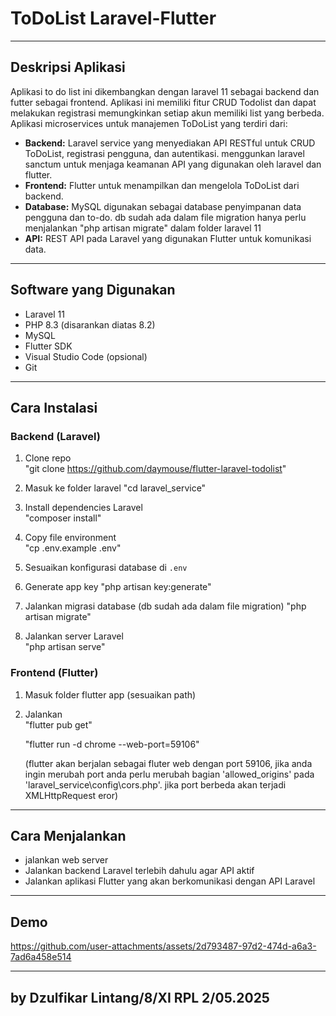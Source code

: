 
# ToDoList Laravel-Flutter

---

## Deskripsi Aplikasi  
Aplikasi to do list ini dikembangkan dengan laravel 11 sebagai backend dan futter sebagai frontend. Aplikasi ini memiliki fitur CRUD Todolist dan dapat melakukan registrasi memungkinkan setiap akun memiliki list yang berbeda.
Aplikasi microservices untuk manajemen ToDoList yang terdiri dari:  
- **Backend:** Laravel service yang menyediakan API RESTful untuk CRUD ToDoList, registrasi pengguna, dan autentikasi. menggunkan laravel sanctum untuk menjaga keamanan API yang digunakan oleh laravel dan flutter.  
- **Frontend:** Flutter untuk menampilkan dan mengelola ToDoList dari backend.  
- **Database:** MySQL digunakan sebagai database penyimpanan data pengguna dan to-do. db sudah ada dalam file migration hanya perlu menjalankan "php artisan migrate" dalam folder laravel 11
- **API:** REST API pada Laravel yang digunakan Flutter untuk komunikasi data.

---

## Software yang Digunakan  
- Laravel 11  
- PHP 8.3 (disarankan diatas 8.2) 
- MySQL  
- Flutter SDK  
- Visual Studio Code (opsional)  
- Git  

---
## Cara Instalasi  

### Backend (Laravel)  
1. Clone repo  
   "git clone https://github.com/daymouse/flutter-laravel-todolist"
   
3. Masuk ke folder laravel
   "cd laravel_service"

4. Install dependencies Laravel  
   "composer install"
  
5. Copy file environment  
   "cp .env.example .env" 
6. Sesuaikan konfigurasi database di `.env`  
7. Generate app key
   "php artisan key:generate"

9. Jalankan migrasi database  (db sudah ada dalam file migration)
   "php artisan migrate"
  
10. Jalankan server Laravel  
   "php artisan serve"

### Frontend (Flutter)  
1. Masuk folder flutter app (sesuaikan path)  
3. Jalankan  
   "flutter pub get"
   
   "flutter run -d chrome --web-port=59106"
   
   (flutter akan berjalan sebagai fluter web dengan port 59106, jika anda ingin merubah port anda perlu merubah bagian 'allowed_origins' pada 'laravel_service\config\cors.php'.
   jika port berbeda akan terjadi XMLHttpRequest eror)

---

## Cara Menjalankan  
- jalankan web server
- Jalankan backend Laravel terlebih dahulu agar API aktif  
- Jalankan aplikasi Flutter yang akan berkomunikasi dengan API Laravel  

---

## Demo  



https://github.com/user-attachments/assets/2d793487-97d2-474d-a6a3-7ad6a458e514


---

## by Dzulfikar Lintang/8/XI RPL 2/05.2025
